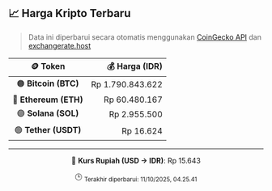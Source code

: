 

<!-- HARGA_KRIPTO -->
## 📈 Harga Kripto Terbaru

> Data ini diperbarui secara otomatis menggunakan [CoinGecko API](https://www.coingecko.com/) dan [exchangerate.host](https://exchangerate.host/)

<div align="center">

| 🪙 Token | 💰 Harga (IDR) |
|:------:|---------------:|
| 🟠 **Bitcoin (BTC)**   | Rp 1.790.843.622 |
| 🔵 **Ethereum (ETH)**  | Rp 60.480.167 |
| 🟣 **Solana (SOL)**    | Rp 2.955.500 |
| 🟢 **Tether (USDT)**   | Rp 16.624 |

---

💱 **Kurs Rupiah (USD → IDR)**: Rp 15.643

🕒 <sub>Terakhir diperbarui: 11/10/2025, 04.25.41</sub>

</div>
<!-- /HARGA_KRIPTO -->